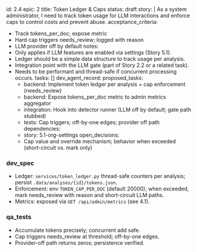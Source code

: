 id: 2.4
epic: 2
title: Token Ledger & Caps
status: draft
story: |
  As a system administrator, I need to track token usage for LLM interactions and enforce caps to control costs and prevent abuse.
acceptance_criteria:
  - Track tokens_per_doc; expose metric
  - Hard cap triggers needs_review; logged with reason
  - LLM provider off by default
notes:
  - Only applies if LLM features are enabled via settings (Story 5.1).
  - Ledger should be a simple data structure to track usage per analysis.
  - Integration point with the LLM gate (part of Story 2.2 or a related task).
  - Needs to be performant and thread-safe if concurrent processing occurs.
tasks: []
dev_agent_record:
  proposed_tasks:
    - backend: Implement token ledger per analysis + cap enforcement (needs_review)
    - backend: Expose tokens_per_doc metric to admin metrics aggregator
    - integration: Hook into detector runner (LLM off by default; gate path stubbed)
    - tests: Cap triggers; off-by-one edges; provider off path
  dependencies:
    - story: 5.1-org-settings
  open_decisions:
    - Cap value and override mechanism; behavior when exceeded (short-circuit vs. mark only)

### dev_spec

- Ledger: `services/token_ledger.py` thread-safe counters per analysis; persist `.data/analyses/{id}/tokens.json`.
- Enforcement: env `TOKEN_CAP_PER_DOC` (default 20000); when exceeded, mark needs_review with reason and short-circuit LLM paths.
- Metrics: exposed via `GET /api/admin/metrics` (see 4.1).

### qa_tests

- Accumulate tokens precisely; concurrent add safe.
- Cap triggers needs_review at threshold; off-by-one edges.
- Provider-off path returns zeros; persistence verified.
